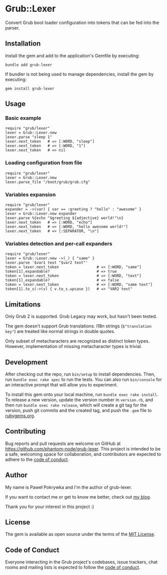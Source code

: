 # Grub::Lexer

Convert Grub boot loader configuration into tokens that can be fed into the parser.

## Installation

Install the gem and add to the application's Gemfile by executing:

    bundle add grub-lexer

If bundler is not being used to manage dependencies, install the gem by executing:

    gem install grub-lexer

## Usage

### Basic example

    require "grub/lexer"
    lexer = Grub::Lexer.new
    lexer.parse "sleep 1"
    lexer.next_token   # => [:WORD, "sleep"]
    lexer.next_token   # => [:WORD, "1"]
    lexer.next_token   # => nil

### Loading configuration from file

    require "grub/lexer"
    lexer = Grub::Lexer.new
    lexer.parse_file "/boot/grub/grub.cfg"

### Variables expansion

    require "grub/lexer"
    expander = ->(var) { var == :greeting ? "hello" : "awesome" }
    lexer = Grub::Lexer.new expander
    lexer.parse %{echo "$greeting ${adjective} world!"\n}
    lexer.next_token   # => [:WORD, "echo"]
    lexer.next_token   # => [:WORD, "hello awesome world!"]
    lexer.next_token   # => [:SEPARATOR, "\n"]

### Variables detection and per-call expanders

    require "grub/lexer"
    lexer = Grub::Lexer.new ->(_) { "same" }
    lexer.parse '$var1 text "$var2 text"'
    token = lexer.next_token                 # => [:WORD, "same"]
    token[1].expandable?                     # => true
    token = lexer.next_token                 # => [:WORD, "text"]
    token[1].expandable?                     # => false
    token = lexer.next_token                 # => [:WORD, "same text"]
    token[1].to_s(->(v) { v.to_s.upcase })   # => "VAR2 text"

## Limitations

Only Grub 2 is supported. Grub Legacy may work, but hasn't been tested.

The gem doesn't support Grub translations.
I18n strings (`$"translation key"`) are treated like normal strings in double quotes.

Only subset of metacharacters are recognized as distinct token types.
However, implementation of missing metacharacter types is trivial.

## Development

After checking out the repo, run `bin/setup` to install dependencies. Then, run `bundle exec rake spec` to run the tests. You can also run `bin/console` for an interactive prompt that will allow you to experiment.

To install this gem onto your local machine, run `bundle exec rake install`. To release a new version, update the version number in `version.rb`, and then run `bundle exec rake release`, which will create a git tag for the version, push git commits and the created tag, and push the `.gem` file to [rubygems.org](https://rubygems.org).

## Contributing

Bug reports and pull requests are welcome on GitHub at <https://github.com/phantom-node/grub-lexer>. This project is intended to be a safe, welcoming space for collaboration, and contributors are expected to adhere to the [code of conduct](https://github.com/[USERNAME]/grub-lexer/blob/master/CODE_OF_CONDUCT.md).

## Author

My name is Paweł Pokrywka and I'm the author of grub-lexer.

If you want to contact me or get to know me better, check out
[my blog](https://blog.pawelpokrywka.com).

Thank you for your interest in this project :)

## License

The gem is available as open source under the terms of the [MIT License](https://opensource.org/licenses/MIT).

## Code of Conduct

Everyone interacting in the Grub project's codebases, issue trackers, chat rooms and mailing lists is expected to follow the [code of conduct](https://github.com/[USERNAME]/grub-lexer/blob/master/CODE_OF_CONDUCT.md).
